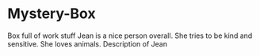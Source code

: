 # Mystery-Box
Box full of work stuff
Jean is a nice person overall.  She tries to be kind and sensitive.  She loves animals.
Description of Jean
